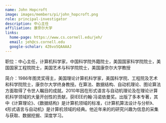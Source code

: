 ```yaml
---
name: John Hopcroft
image: images/members/pi/john_hopcroft.png
role: principal-investigator
description: 中心主任
affiliation: 康奈尔大学
links:
  home-page: https://www.cs.cornell.edu/jeh/
  email: jeh@cs.cornell.edu
  google-scholar: 4Z6vo5QAAAAJ
---
```


职位：中心主任，计算机科学家，中国科学院外籍院士，美国国家科学院院士，美国国家工程院院士，美国艺术与科学院院士，美国康奈尔大学教授

简介：1986年图灵奖得主，美国理论计算机科学家，美国科学院、工程院及艺术和科学院院士，康奈尔大学终身教授。在算法、数据结构、自动机理论、图论算法方面取得了令世人瞩目的成就。2010年因在形式语言与自动机理论及在理论计算机科学领域的大量开创性的贡献，获IEEE约翰·冯诺依曼奖。出版了多本专著，其中《计算理论》、《数据结构》是计算机领域的标准，《计算机算法设计与分析》、《形式语言与自动机》是计算机领域的经典。他近年来的的研究兴趣为信息的采集与获取、数据挖掘、深度学习。